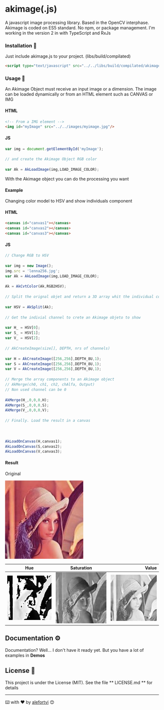 
# akimage(.js)

A javascript image processing library. Based in the OpenCV interphase. 
Akimage is coded on ES5 standard. No npm, or package management.
I'm working in the version 2 in with TypeScript and RxJs 

### Installation 🔧

Just include akimage.js to your project. (libs/build/compilated)
```HTML
<script type="text/javascript" src="../../libs/build/compilated/akimage.js"> </script>
```

### Usage 🔧


An Akimage Object must receive an input image or a dimension. The image can be loaded dynamically or from an HTML element such as CANVAS or IMG

#### HTML

```HTML
<!-- From a IMG element -->
<img id="myImage" src="../../images/myimage.jpg"/>

```

#### JS

```Javascript
var img = document.getElementById('myImage');

// and create the Akimage Object RGB color

var Ak = AkLoadImage(img,LOAD_IMAGE_COLOR);


```

With the Akimage object you can do the processing you want

#### Example
 
Changing color model to HSV and show individuals component

#### HTML

```HTML
<canvas id="canvas1"></canvas>
<canvas id="canvas2"></canvas>
<canvas id="canvas3"></canvas>
```

#### JS

```Javascript
// Change RGB to HSV

var img = new Image();
img.src = 'lenna256.jpg';
var Ak = AkLoadImage(img,LOAD_IMAGE_COLOR);

Ak = AkCvtColor(Ak,RGB2HSV);

// Split the orignal objet and return a 3D array whit the individual components in each dimension 

var HSV = AkSplit(Ak);

// Get the indivial channel to crete an Akimage objeto to show

var H_ = HSV[0];
var S_ = HSV[1];
var V_ = HSV[2];

// AkCreateImage(size[], DEPTH, nrs of channels) 

var H = AkCreateImage([256,256],DEPTH_8U,1);
var S = AkCreateImage([256,256],DEPTH_8U,1);
var V = AkCreateImage([256,256],DEPTH_8U,1);

// Merge the array components to an Akimage object
// AkMerge(ch0, ch1, ch2, chAlfa, Output)
// Non used channel can be 0

AkMerge(H_,0,0,0,H);
AkMerge(S_,0,0,0,S);
AkMerge(V_,0,0,0,V);

// Finally. Load the result in a canvas



AkLoadOnCanvas(H,canvas1);
AkLoadOnCanvas(S,canvas2);
AkLoadOnCanvas(V,canvas3);

```
#### Result️
Original

![alt text](https://raw.githubusercontent.com/alefortvi/akimagejs/master/images/lenna256.jpg "")


| Hue        | Saturation           |  Value  |
| ------------- |:-------------:| -----:|
| ![alt text](https://raw.githubusercontent.com/alefortvi/akimagejs/master/images/Hue.png "") |![alt text](https://raw.githubusercontent.com/alefortvi/akimagejs/master/images/Sat.png "")  |![alt text](https://raw.githubusercontent.com/alefortvi/akimagejs/master/images/Val.png "") 


## Documentation ⚙️

Documentation? Well... 
I don't have it ready yet. But you have a lot of examples in **Demos**

## License 📄

This project is under the License (MIT). See the file ** LICENSE.md ** for details


---
⌨️ with ❤️ by [alefortvi](https://github.com/alefortvi) 😊
